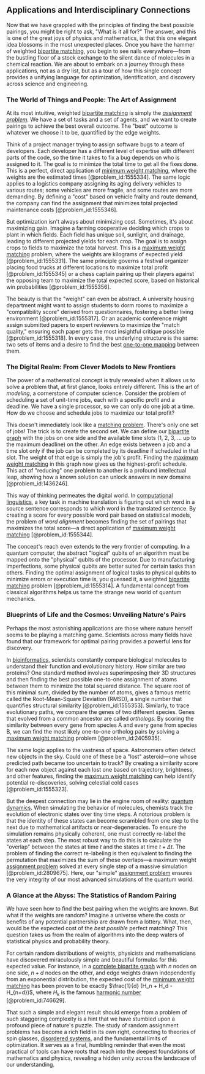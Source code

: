 ## Applications and Interdisciplinary Connections

Now that we have grappled with the principles of finding the best possible pairings, you might be right to ask, "What is it all for?" The answer, and this is one of the great joys of physics and mathematics, is that this one elegant idea blossoms in the most unexpected places. Once you have the hammer of weighted [bipartite matching](@article_id:273658), you begin to see nails everywhere—from the bustling floor of a stock exchange to the silent dance of molecules in a chemical reaction. We are about to embark on a journey through these applications, not as a dry list, but as a tour of how this single concept provides a unifying language for optimization, identification, and discovery across science and engineering.

### The World of Things and People: The Art of Assignment

At its most intuitive, weighted [bipartite matching](@article_id:273658) is simply the *[assignment problem](@article_id:173715)*. We have a set of tasks and a set of agents, and we want to create pairings to achieve the best overall outcome. The "best" outcome is whatever we choose it to be, quantified by the edge weights.

Think of a project manager trying to assign software bugs to a team of developers. Each developer has a different level of expertise with different parts of the code, so the time it takes to fix a bug depends on who is assigned to it. The goal is to minimize the total time to get all the fixes done. This is a perfect, direct application of [minimum weight matching](@article_id:271622), where the weights are the estimated times [@problem_id:1555334]. The same logic applies to a logistics company assigning its aging delivery vehicles to various routes; some vehicles are more fragile, and some routes are more demanding. By defining a "cost" based on vehicle frailty and route demand, the company can find the assignment that minimizes total projected maintenance costs [@problem_id:1555346].

But optimization isn't always about minimizing cost. Sometimes, it's about maximizing gain. Imagine a farming cooperative deciding which crops to plant in which fields. Each field has unique soil, sunlight, and drainage, leading to different projected yields for each crop. The goal is to assign crops to fields to maximize the total harvest. This is a [maximum weight matching](@article_id:263328) problem, where the weights are kilograms of expected yield [@problem_id:1555331]. The same principle governs a festival organizer placing food trucks at different locations to maximize total profit [@problem_id:1555345] or a chess captain pairing up their players against the opposing team to maximize the total expected score, based on historical win probabilities [@problem_id:1555356].

The beauty is that the "weight" can even be abstract. A university housing department might want to assign students to dorm rooms to maximize a "compatibility score" derived from questionnaires, fostering a better living environment [@problem_id:1555317]. Or an academic conference might assign submitted papers to expert reviewers to maximize the "match quality," ensuring each paper gets the most insightful critique possible [@problem_id:1555318]. In every case, the underlying structure is the same: two sets of items and a desire to find the best [one-to-one mapping](@article_id:183298) between them.

### The Digital Realm: From Clever Models to New Frontiers

The power of a mathematical concept is truly revealed when it allows us to solve a problem that, at first glance, looks entirely different. This is the art of *modeling*, a cornerstone of computer science. Consider the problem of scheduling a set of unit-time jobs, each with a specific profit and a deadline. We have a single processor, so we can only do one job at a time. How do we choose and schedule jobs to maximize our total profit?

This doesn't immediately look like a [matching problem](@article_id:261724). There's only one set of jobs! The trick is to create the second set. We can define our [bipartite graph](@article_id:153453) with the jobs on one side and the available time slots (1, 2, 3, ... up to the maximum deadline) on the other. An edge exists between a job and a time slot only if the job can be completed by its deadline if scheduled in that slot. The weight of that edge is simply the job's profit. Finding the [maximum weight matching](@article_id:263328) in this graph now gives us the highest-profit schedule. This act of "reducing" one problem to another is a profound intellectual leap, showing how a known solution can unlock answers in new domains [@problem_id:1436246].

This way of thinking permeates the digital world. In [computational linguistics](@article_id:636193), a key task in machine translation is figuring out which word in a source sentence corresponds to which word in the translated sentence. By creating a score for every possible word pair based on statistical models, the problem of *word alignment* becomes finding the set of pairings that maximizes the total score—a direct application of [maximum weight matching](@article_id:263328) [@problem_id:1555344].

The concept's reach even extends to the very frontier of computing. In a quantum computer, the abstract "logical" qubits of an algorithm must be mapped onto the "physical" qubits of the processor. Due to manufacturing imperfections, some physical qubits are better suited for certain tasks than others. Finding the optimal assignment of logical tasks to physical qubits to minimize errors or execution time is, you guessed it, a weighted [bipartite matching](@article_id:273658) problem [@problem_id:1555314]. A fundamental concept from classical algorithms helps us tame the strange new world of quantum mechanics.

### Blueprints of Life and the Cosmos: Unveiling Nature's Pairs

Perhaps the most astonishing applications are those where nature herself seems to be playing a matching game. Scientists across many fields have found that our framework for optimal pairing provides a powerful lens for discovery.

In [bioinformatics](@article_id:146265), scientists constantly compare biological molecules to understand their function and evolutionary history. How similar are two proteins? One standard method involves superimposing their 3D structures and then finding the best possible one-to-one assignment of atoms between them to minimize the total squared distance. The square root of this minimal sum, divided by the number of atoms, gives a famous metric called the Root-Mean-Square Deviation (RMSD), a single number that quantifies structural similarity [@problem_id:1555353]. Similarly, to trace evolutionary paths, we compare the genes of two different species. Genes that evolved from a common ancestor are called *orthologs*. By scoring the similarity between every gene from species A and every gene from species B, we can find the most likely one-to-one ortholog pairs by solving a [maximum weight matching](@article_id:263328) problem [@problem_id:2405935].

The same logic applies to the vastness of space. Astronomers often detect new objects in the sky. Could one of these be a "lost" asteroid—one whose predicted path became too uncertain to track? By creating a similarity score for each new object against each lost one based on trajectory, brightness, and other features, finding the [maximum weight matching](@article_id:263328) can help identify potential re-discoveries, solving celestial cold cases [@problem_id:1555323].

But the deepest connection may lie in the engine room of reality: [quantum dynamics](@article_id:137689). When simulating the behavior of molecules, chemists track the evolution of electronic states over tiny time steps. A notorious problem is that the identity of these states can become scrambled from one step to the next due to mathematical artifacts or near-degeneracies. To ensure the simulation remains physically coherent, one must correctly re-label the states at each step. The most robust way to do this is to calculate the "overlap" between the states at time $t$ and the states at time $t+\Delta t$. The problem of finding the correct re-labeling is then equivalent to finding the permutation that maximizes the sum of these overlaps—a maximum weight [assignment problem](@article_id:173715) solved at every single step of a massive simulation [@problem_id:2809675]. Here, our "simple" [assignment problem](@article_id:173715) ensures the very integrity of our most advanced simulations of the quantum world.

### A Glance at the Abyss: The Statistics of Random Pairing

We have seen how to find the best pairing when the weights are known. But what if the weights are random? Imagine a universe where the costs or benefits of any potential partnership are drawn from a lottery. What, then, would be the expected cost of the *best possible* perfect matching? This question takes us from the realm of algorithms into the deep waters of statistical physics and probability theory.

For certain random distributions of weights, physicists and mathematicians have discovered miraculously simple and beautiful formulas for this expected value. For instance, in a [complete bipartite graph](@article_id:275735) with $n$ nodes on one side, $n+d$ nodes on the other, and edge weights drawn independently from an exponential distribution, the expected cost of the [minimum weight matching](@article_id:271622) has been proven to be exactly $\frac{1}{d} (H_n + H_d - H_{n+d})$, where $H_k$ is the famous [harmonic number](@article_id:267927) [@problem_id:746629].

That such a simple and elegant result should emerge from a problem of such staggering complexity is a hint that we have stumbled upon a profound piece of nature's puzzle. The study of random assignment problems has become a rich field in its own right, connecting to theories of spin glasses, [disordered systems](@article_id:144923), and the fundamental limits of optimization. It serves as a final, humbling reminder that even the most practical of tools can have roots that reach into the deepest foundations of mathematics and physics, revealing a hidden unity across the landscape of our understanding.